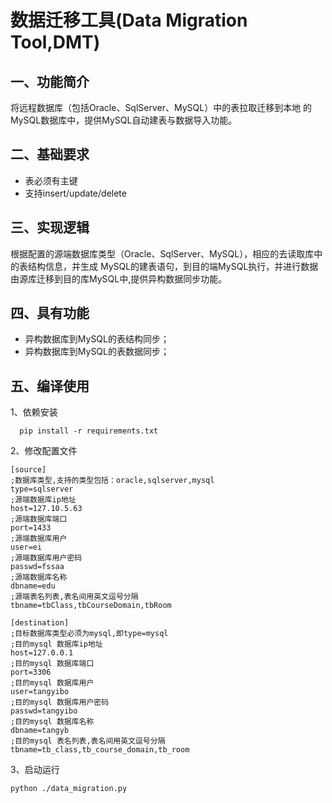 数据迁移工具(Data Migration Tool,DMT)
===================================

一、功能简介
-----------
将远程数据库（包括Oracle、SqlServer、MySQL）中的表拉取迁移到本地
的MySQL数据库中，提供MySQL自动建表与数据导入功能。

二、基础要求
------------
 - 表必须有主键
 - 支持insert/update/delete

三、实现逻辑
-----------
根据配置的源端数据库类型（Oracle、SqlServer、MySQL），相应的去读取库中的表结构信息，并生成
MySQL的建表语句，到目的端MySQL执行，并进行数据由源库迁移到目的库MySQL中,提供异构数据同步功能。

四、具有功能
------------
 - 异构数据库到MySQL的表结构同步；
 - 异构数据库到MySQL的表数据同步；

五、编译使用
-----------

1、依赖安装
```
  pip install -r requirements.txt
```
2、修改配置文件
```
[source]
;数据库类型,支持的类型包括：oracle,sqlserver,mysql
type=sqlserver
;源端数据库ip地址
host=127.10.5.63
;源端数据库端口
port=1433
;源端数据库用户
user=ei
;源端数据库用户密码
passwd=fssaa
;源端数据库名称
dbname=edu
;源端表名列表,表名间用英文逗号分隔
tbname=tbClass,tbCourseDomain,tbRoom

[destination]
;目标数据库类型必须为mysql,即type=mysql
;目的mysql 数据库ip地址
host=127.0.0.1
;目的mysql 数据库端口
port=3306
;目的mysql 数据库用户
user=tangyibo
;目的mysql 数据库用户密码
passwd=tangyibo
;目的mysql 数据库名称
dbname=tangyb
;目的mysql 表名列表,表名间用英文逗号分隔
tbname=tb_class,tb_course_domain,tb_room
```
3、启动运行
```
python ./data_migration.py
```

